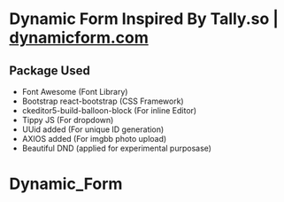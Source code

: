 # Dynamic Form Inspired By Tally.so | [dynamicform.com](https://dynamicform-1cc.netlify.app/)

## Package Used

- Font Awesome (Font Library)
- Bootstrap react-bootstrap (CSS Framework)
- ckeditor5-build-balloon-block (For inline Editor)
- Tippy JS (For dropdown)
- UUid added (For unique ID generation)
- AXIOS added (For imgbb photo upload)
- Beautiful DND (applied for experimental purposase)

# Dynamic_Form
